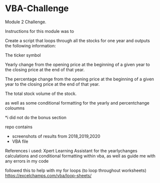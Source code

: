 # VBA-Challenge
Module 2 Challenge. 

Instructions for this module was to 

Create a script that loops through all the stocks for one year and outputs the following information:

The ticker symbol

Yearly change from the opening price at the beginning of a given year to the closing price at the end of that year.

The percentage change from the opening price at the beginning of a given year to the closing price at the end of that year.

The total stock volume of the stock.

as well as some conditional formatting for the yearly and percentchange coloumns

*i did not do the bonus section

repo contains 

- screenshots of results from 2018,2019,2020
- VBA file 


References i used: 
Xpert Learning Assistant for the yearlychanges calculations and conditional formatting within vba, as well as guide me with any errors in my code 

followed this to help with my for loops (to loop throughout worksheets)  https://excelchamps.com/vba/loop-sheets/
